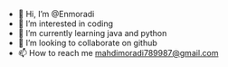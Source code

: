 - 👋 Hi, I’m @Enmoradi
- 👀 I’m interested in coding 
- 🌱 I’m currently learning java and python 
- 💞️ I’m looking to collaborate on github
- 📫 How to reach me mahdimoradi789987@gmail.com

<!---
Enmoradi/Enmoradi is a ✨ special ✨ repository because its `README.md` (this file) appears on your GitHub profile.
You can click the Preview link to take a look at your changes.
--->
